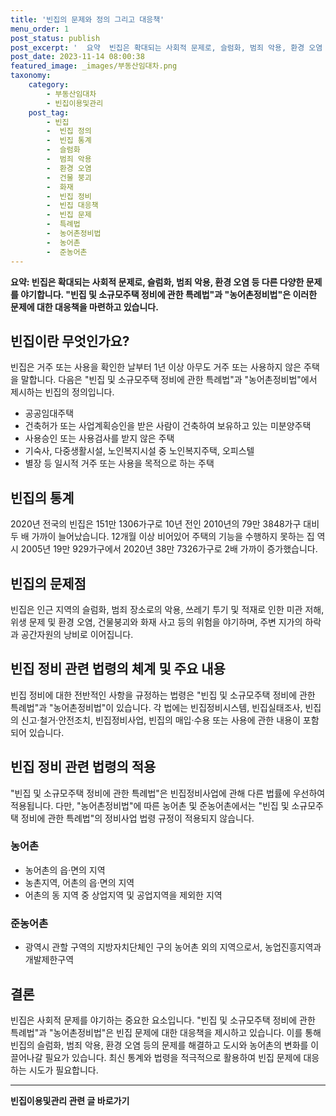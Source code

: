 ```yaml
---
title: '빈집의 문제와 정의 그리고 대응책'
menu_order: 1
post_status: publish
post_excerpt: '  요약  빈집은 확대되는 사회적 문제로, 슬럼화, 범죄 악용, 환경 오염 등 다른 다양한 문제를 야기합니다.  빈집 및 소규모주택 정비에 관한 특례법 과  농어촌정비법 은 이러한 문제에 대한 대응책을 마련하고 있습니다.  '
post_date: 2023-11-14 08:00:38
featured_image: _images/부동산임대차.png
taxonomy:
    category:
        - 부동산임대차
        - 빈집이용및관리
    post_tag:
        - 빈집
        -  빈집 정의
        -  빈집 통계
        -  슬럼화
        -  범죄 악용
        -  환경 오염
        -  건물 붕괴
        -  화재
        -  빈집 정비
        -  빈집 대응책
        -  빈집 문제
        -  특례법
        -  농어촌정비법
        -  농어촌
        -  준농어촌
---
```




**요약: 빈집은 확대되는 사회적 문제로, 슬럼화, 범죄 악용, 환경 오염 등 다른 다양한 문제를 야기합니다. "빈집 및 소규모주택 정비에 관한 특례법"과 "농어촌정비법"은 이러한 문제에 대한 대응책을 마련하고 있습니다.**

## 빈집이란 무엇인가요?
빈집은 거주 또는 사용을 확인한 날부터 1년 이상 아무도 거주 또는 사용하지 않은 주택을 말합니다. 다음은 "빈집 및 소규모주택 정비에 관한 특례법"과 "농어촌정비법"에서 제시하는 빈집의 정의입니다.

- 공공임대주택
- 건축허가 또는 사업계획승인을 받은 사람이 건축하여 보유하고 있는 미분양주택
- 사용승인 또는 사용검사를 받지 않은 주택
- 기숙사, 다중생활시설, 노인복지시설 중 노인복지주택, 오피스텔
- 별장 등 일시적 거주 또는 사용을 목적으로 하는 주택

## 빈집의 통계
2020년 전국의 빈집은 151만 1306가구로 10년 전인 2010년의 79만 3848가구 대비 두 배 가까이 늘어났습니다. 12개월 이상 비어있어 주택의 기능을 수행하지 못하는 집 역시 2005년 19만 929가구에서 2020년 38만 7326가구로 2배 가까이 증가했습니다.

## 빈집의 문제점
빈집은 인근 지역의 슬럼화, 범죄 장소로의 악용, 쓰레기 투기 및 적재로 인한 미관 저해, 위생 문제 및 환경 오염, 건물붕괴와 화재 사고 등의 위험을 야기하며, 주변 지가의 하락과 공간자원의 낭비로 이어집니다.

## 빈집 정비 관련 법령의 체계 및 주요 내용
빈집 정비에 대한 전반적인 사항을 규정하는 법령은 "빈집 및 소규모주택 정비에 관한 특례법"과 "농어촌정비법"이 있습니다. 각 법에는 빈집정비시스템, 빈집실태조사, 빈집의 신고·철거·안전조치, 빈집정비사업, 빈집의 매입·수용 또는 사용에 관한 내용이 포함되어 있습니다.

## 빈집 정비 관련 법령의 적용
"빈집 및 소규모주택 정비에 관한 특례법"은 빈집정비사업에 관해 다른 법률에 우선하여 적용됩니다. 다만, "농어촌정비법"에 따른 농어촌 및 준농어촌에서는 "빈집 및 소규모주택 정비에 관한 특례법"의 정비사업 법령 규정이 적용되지 않습니다.

### 농어촌
- 농어촌의 읍·면의 지역
- 농촌지역, 어촌의 읍·면의 지역
- 어촌의 동 지역 중 상업지역 및 공업지역을 제외한 지역

### 준농어촌
- 광역시 관할 구역의 지방자치단체인 구의 농어촌 외의 지역으로서, 농업진흥지역과 개발제한구역

## 결론
빈집은 사회적 문제를 야기하는 중요한 요소입니다. "빈집 및 소규모주택 정비에 관한 특례법"과 "농어촌정비법"은 빈집 문제에 대한 대응책을 제시하고 있습니다. 이를 통해 빈집의 슬럼화, 범죄 악용, 환경 오염 등의 문제를 해결하고 도시와 농어촌의 변화를 이끌어나갈 필요가 있습니다. 최신 통계와 법령을 적극적으로 활용하여 빈집 문제에 대응하는 시도가 필요합니다.
<!-- wp:separator -->
<hr class="wp-block-separator has-alpha-channel-opacity"/>
<!-- /wp:separator -->

<!-- wp:group {"backgroundColor":"base","layout":{"type":"constrained"}} -->
<div class="wp-block-group has-base-background-color has-background"><!-- wp:paragraph {"align":"center","fontSize":"medium"} -->
<p class="has-text-align-center has-large-font-size"><strong>빈집이용및관리 관련 글 바로가기</strong></p>
<!-- /wp:paragraph -->


<!-- wp:latest-posts
{"categories":[{"id":23496,"count":19,"description":"","link":"https://uknowlaw.com/category/%eb%b9%88%ec%a7%91%ec%9d%b4%ec%9a%a9%eb%b0%8f%ea%b4%80%eb%a6%ac/","name":"빈집이용및관리","slug":"빈집이용및관리","taxonomy":"category","parent":0,"meta":[],"_links":{"self":[{"href":"https://uknowlaw.com/wp-json/wp/v2/categories/23496"}],"collection":[{"href":"https://uknowlaw.com/wp-json/wp/v2/categories"}],"about":[{"href":"https://uknowlaw.com/wp-json/wp/v2/taxonomies/category"}],"wp:post_type":[{"href":"https://uknowlaw.com/wp-json/wp/v2/posts?categories=23496"}],"curies":[{"name":"wp","href":"https://api.w.org/{rel}","templated":true}]}}],"postsToShow":100,"excerptLength":28,"postLayout":"grid","columns":2,"featuredImageAlign":"left","featuredImageSizeSlug":"large","fontSize":"small"} /--></div>
<!-- /wp:group -->